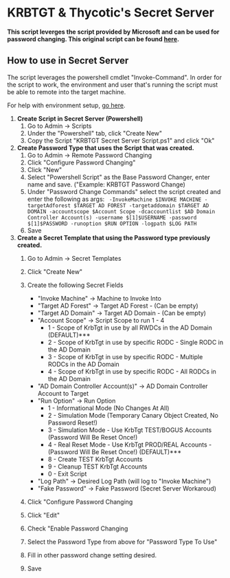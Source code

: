 # KRBTGT & Thycotic's Secret Server

**This script leverges the script provided by Microsoft and can be used for password changing. 
This original script can be found [here](https://github.com/microsoft/New-KrbtgtKeys.ps1/blob/master/New-KrbtgtKeys.ps1).**


## How to use in Secret Server 
The script leverages the powershell cmdlet "Invoke-Command". In order for the script to work, the environment and user that's running the script must be able to remote into the target machine. 

For help with environment setup, [go here](https://docs.thycotic.com/ss/10.8.0/api-scripting/configuring-winrm-powershell/index.md).

1. **Create Script in Secret Server (Powershell)**
    1. Go to Admin -> Scripts
    2. Under the "Powershell" tab, click "Create New"
    3. Copy the Script "KRBTGT Secret Server Script.ps1" and click "Ok"
2. **Create Password Type that uses the Script that was created.**
    1. Go to Admin -> Remote Password Changing
    2. Click "Configure Password Changing"
    3. Click "New"
    4. Select "Powershell Script" as the Base Password Changer, enter name and save. ("Example: KRBTGT Password Change)
    5. Under "Password Change Commands" select the script created and enter the following as args: ` -InvokeMachine $INVOKE MACHINE -targetAdforest $TARGET AD FOREST -targetaddomain $TARGET AD DOMAIN -accountscope $Account Scope -dcaccountlist $AD Domain Controller Account(s) -username $[1]$USERNAME -password $[1]$PASSWORD -runoption $RUN OPTION -logpath $LOG PATH`
    6. Save
3. **Create a Secret Template that using the Password type previously created.**
    1. Go to Admin -> Secret Templates
    2. Click "Create New"
    3. Create the following Secret Fields
        - "Invoke Machine" -> Machine to Invoke Into
        - "Target AD Forest" -> Target AD Forest - (Can be empty)
        - "Target AD Domain" -> Target AD Domain - (Can be empty)
        - "Account Scope" -> Script Scope to run 1 - 4
            - 1 - Scope of KrbTgt in use by all RWDCs in the AD Domain (DEFAULT)***
            - 2 - Scope of KrbTgt in use by specific RODC - Single RODC in the AD Domain
            - 3 - Scope of KrbTgt in use by specific RODC - Multiple RODCs in the AD Domain
            - 4 - Scope of KrbTgt in use by specific RODC - All RODCs in the AD Domain
        - "AD Domain Controller Account(s)" -> AD Domain Controller Account to Target
        - "Run Option" -> Run Option
            - 1 - Informational Mode (No Changes At All)
            - 2 - Simulation Mode (Temporary Canary Object Created, No Password Reset!)
            - 3 - Simulation Mode - Use KrbTgt TEST/BOGUS Accounts (Password Will Be Reset Once!)
            - 4 - Real Reset Mode - Use KrbTgt PROD/REAL Accounts - (Password Will Be Reset Once!) (DEFAULT)***
            - 8 - Create TEST KrbTgt Accounts
            - 9 - Cleanup TEST KrbTgt Accounts
            - 0 - Exit Script 
        - "Log Path" -> Desired Log Path (will log to "Invoke Machine")
        - "Fake Password" -> Fake Password (Secret Server Workaroud)

    4. Click "Configure Password Changing
    5. Click "Edit"
    6. Check "Enable Password Changing 
    7. Select the Password Type from above for "Password Type To Use"
    8. Fill in other password change setting desired.
    9. Save